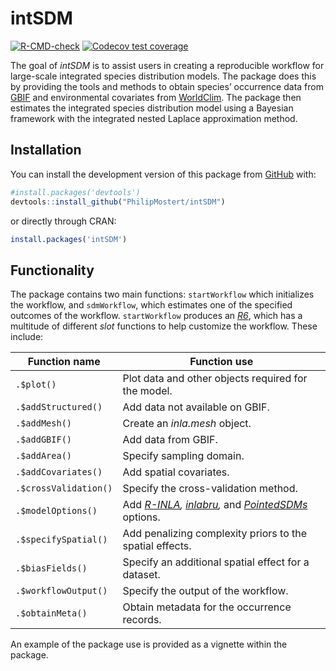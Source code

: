
<!-- README.md is generated from README.Rmd. Please edit that file -->

# intSDM

<!-- badges: start -->

[![R-CMD-check](https://github.com/PhilipMostert/intSDM/actions/workflows/R-CMD-check.yaml/badge.svg)](https://github.com/PhilipMostert/intSDM/actions/workflows/R-CMD-check.yaml)
[![Codecov test
coverage](https://codecov.io/gh/PhilipMostert/intSDM/branch/main/graph/badge.svg)](https://app.codecov.io/gh/PhilipMostert/intSDM?branch=main)

<!-- badges: end -->

The goal of *intSDM* is to assist users in creating a reproducible
workflow for large-scale integrated species distribution models. The
package does this by providing the tools and methods to obtain species’
occurrence data from [GBIF](https://www.gbif.org) and environmental
covariates from [WorldClim](https://www.worldclim.org). The package then
estimates the integrated species distribution model using a Bayesian
framework with the integrated nested Laplace approximation method.

## Installation

You can install the development version of this package from
[GitHub](https://github.com/) with:

``` r
#install.packages('devtools')
devtools::install_github("PhilipMostert/intSDM")
```

or directly through CRAN:

``` r
install.packages('intSDM')
```

## Functionality

The package contains two main functions: `startWorkflow` which
initializes the workflow, and `sdmWorkflow`, which estimates one of the
specified outcomes of the workflow. `startWorkflow` produces an
[*R6*](https://r6.r-lib.org), which has a multitude of different *slot*
functions to help customize the workflow. These include:

| Function name         | Function use                                                                                                                                                                                                                                                                               |
|-----------------------|--------------------------------------------------------------------------------------------------------------------------------------------------------------------------------------------------------------------------------------------------------------------------------------------|
| `.$plot()`            | Plot data and other objects required for the model.                                                                                                                                                                                                                                        |
| `.$addStructured()`   | Add data not available on GBIF.                                                                                                                                                                                                                                                            |
| `.$addMesh()`         | Create an *inla.mesh* object.                                                                                                                                                                                                                                                              |
| `.$addGBIF()`         | Add data from GBIF.                                                                                                                                                                                                                                                                        |
| `.$addArea()`         | Specify sampling domain.                                                                                                                                                                                                                                                                   |
| `.$addCovariates()`   | Add spatial covariates.                                                                                                                                                                                                                                                                    |
| `.$crossValidation()` | Specify the cross-validation method.                                                                                                                                                                                                                                                       |
| `.$modelOptions()`    | Add [*R-INLA*](https://www.sciencedirect.com/science/article/pii/S0167947313001552)*, [inlabru](https://besjournals.onlinelibrary.wiley.com/doi/full/10.1111/2041-210X.13168),* and [*PointedSDMs*](https://besjournals.onlinelibrary.wiley.com/doi/epdf/10.1111/2041-210X.14091) options. |
| `.$specifySpatial()`  | Add penalizing complexity priors to the spatial effects.                                                                                                                                                                                                                                   |
| `.$biasFields()`      | Specify an additional spatial effect for a dataset.                                                                                                                                                                                                                                        |
| `.$workflowOutput()`  | Specify the output of the workflow.                                                                                                                                                                                                                                                        |
| `.$obtainMeta()`      | Obtain metadata for the occurrence records.                                                                                                                                                                                                                                                |

An example of the package use is provided as a vignette within the
package.
